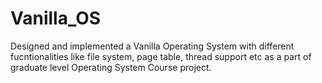 # Vanilla_OS
Designed and implemented a Vanilla Operating System with different fucntionalities like file system, page table, thread support etc as a part of graduate level Operating System Course project.
